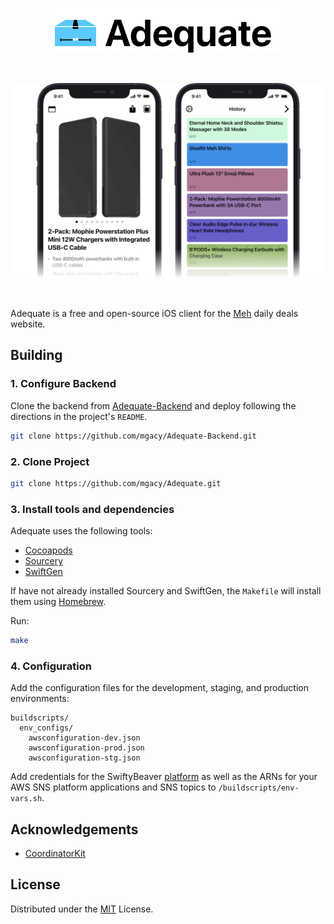 <p align="center"><a href="https://apps.apple.com/us/app/adequate/id1438986355"><img src=".github/header-light.png" alt="Adequate for iOS"></a></p>
<br/>
<p><img src=".github/screenshot.png"></p>
<br/>

Adequate is a free and open-source iOS client for the [Meh](https://meh.com) daily deals website.

## Building

### 1. Configure Backend

Clone the backend from [Adequate-Backend](https://github.com/mgacy/Adequate-Backend) and deploy following the directions in the project's `README`.

```bash
git clone https://github.com/mgacy/Adequate-Backend.git
```

### 2. Clone Project

```bash
git clone https://github.com/mgacy/Adequate.git
```

### 3. Install tools and dependencies

Adequate uses the following tools:

- [Cocoapods](https://github.com/CocoaPods/CocoaPods)
- [Sourcery](https://github.com/krzysztofzablocki/Sourcery)
- [SwiftGen](https://github.com/SwiftGen/SwiftGen)

If have not already installed Sourcery and SwiftGen, the `Makefile` will install them using [Homebrew](https://brew.sh). 

Run:

```bash
make
```

### 4. Configuration

Add the configuration files for the development, staging, and production environments:

```
buildscripts/
  env_configs/
    awsconfiguration-dev.json
    awsconfiguration-prod.json
    awsconfiguration-stg.json
```

Add credentials for the SwiftyBeaver [platform](https://docs.swiftybeaver.com/article/11-log-to-swiftybeaver-platform) as well as the ARNs for your AWS SNS platform applications and SNS topics to `/buildscripts/env-vars.sh`.


## Acknowledgements

- [CoordinatorKit](https://github.com/imaccallum/CoordinatorKit)


## License

Distributed under the [MIT](https://choosealicense.com/licenses/mit/) License.
